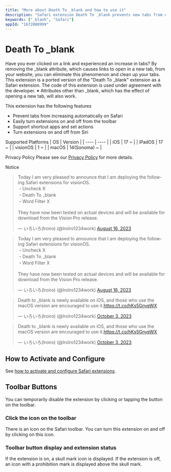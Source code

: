 ```yaml
---
title: "More about Death To _blank and how to use it"
description: "Safari extension Death To _blank prevents new tabs from opening automatically when you click on a link."
keywords: ["_blank", "Safari"]
appId: "1672080999"
---
```


# Death To _blank
Have you ever clicked on a link and experienced an increase in tabs? By removing the _blank attribute, which causes links to open in a new tab, from your website, you can eliminate this phenomenon and clean up your tabs.
This extension is a ported version of the "Death To _blank" extension as a Safari extension. The code of this extension is used under agreement with the developer.
※ Attributes other than _blank, which has the effect of opening a new tab, will also work.

This extension has the following features
- Prevent tabs from increasing automatically on Safari
- Easily turn extensions on and off from the toolbar
- Support shortcut apps and set actions
- Turn extensions on and off from Siri

Supported Platforms
| OS | Version |
| ---- | ---- |
| iOS | 17 ~ |
| iPadOS | 17 ~ |
| visionOS | 1 ~ |
| macOS | 14(Sonoma) ~ |

Privacy Policy
Please see our [Privacy Policy](/en/privacy) for more details.

Notice
<div class="isLightMode">
    <blockquote class="twitter-tweet" data-lang="en">
        <p lang="en" dir="ltr">Today I am very pleased to announce that I am deploying the following
            Safari extensions for visionOS.<br>・Uncheck X<br>・Death To _blank<br>・Word Filter
            X<br><br>They have now been tested on actual devices and will be available for download
            from the Vision Pro release.</p>&mdash; いろいろ(Iroiro) (@IroIro1234work) <a
            href="https://twitter.com/IroIro1234work/status/1691774310145544264?ref_src=twsrc%5Etfw">August
            16, 2023</a>
    </blockquote>
</div>
<div class="isDarkMode">
    <blockquote class="twitter-tweet" data-theme="dark">
        <p lang="en" dir="ltr">Today I am very pleased to announce that I am deploying the following
            Safari extensions for visionOS.<br>・Uncheck X<br>・Death To _blank<br>・Word Filter
            X<br><br>They have now been tested on actual devices and will be available for download
            from the Vision Pro release.</p>&mdash; いろいろ(Iroiro) (@IroIro1234work) <a
            href="https://twitter.com/IroIro1234work/status/1691774310145544264?ref_src=twsrc%5Etfw">August
            16, 2023</a>
    </blockquote>
</div>
<div class="isLightMode">
    <blockquote class="twitter-tweet" data-lang="en" data-theme="light">
        <p lang="en" dir="ltr">Death to _blank is newly available on iOS, and those who use the
            macOS version are encouraged to use it.<a
                href="https://t.co/hKs5GnyeWX">https://t.co/hKs5GnyeWX</a></p>&mdash; いろいろ(Iroiro)
        (@IroIro1234work) <a
            href="https://twitter.com/IroIro1234work/status/1709323839807914150?ref_src=twsrc%5Etfw">October
            3, 2023</a>
    </blockquote>
</div>
<div class="isDarkMode">
    <blockquote class="twitter-tweet" data-lang="en" data-theme="dark">
        <p lang="en" dir="ltr">Death to _blank is newly available on iOS, and those who use the
            macOS version are encouraged to use it.<a
                href="https://t.co/hKs5GnyeWX">https://t.co/hKs5GnyeWX</a></p>&mdash; いろいろ(Iroiro)
        (@IroIro1234work) <a
            href="https://twitter.com/IroIro1234work/status/1709323839807914150?ref_src=twsrc%5Etfw">October
            3, 2023</a>
    </blockquote>
</div>

## How to Activate and Configure
See [how to activate and configure Safari extensions](/en/product/tips/safari_settings).

## Toolbar Buttons
You can temporarily disable the extension by clicking or tapping the button on the toolbar.
### Click the icon on the toolbar
There is an icon on the Safari toolbar. You can turn this extension on and off by clicking on this icon.
### Toolbar button display and extension status
If the extension is on, a skull mark icon is displayed. If the extension is off, an icon with a prohibition mark is displayed above the skull mark.